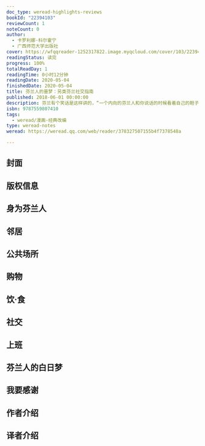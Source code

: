 ```yaml
---
doc_type: weread-highlights-reviews
bookId: "22394103"
reviewCount: 1
noteCount: 0
author:
  - 卡罗利娜·科尔霍宁
  - 广西师范大学出版社
cover: https://wfqqreader-1252317822.image.myqcloud.com/cover/103/22394103/t7_22394103.jpg
readingStatus: 读完
progress: 100%
totalReadDay: 1
readingTime: 0小时12分钟
readingDate: 2020-05-04
finishedDate: 2020-05-04
title: 芬兰人的噩梦：另类芬兰社交指南
published: 2018-06-01 00:00:00
description: 芬兰有个笑话是这样讲的，“一个内向的芬兰人和你说话的时候看着自己的鞋子，一个外向的芬兰人和你说话的时候看着你的鞋子。”我们的主人公——马蒂，一个典型的芬兰人，低调内敛，喜欢安静，重视私人空间。马蒂尽力做到“己所不欲，勿施于人”：尊重他人的空间，待人接物彬彬有礼，不用无聊的闲扯烦扰别人。可是，你或许也猜到了，有时候事与愿违。如果这本书能让你会心一笑，那说明你心里可能也有一个小马蒂。
isbn: 9787559807410
tags:
  - weread/漫画-经典改编
type: weread-notes
weread: https://weread.qq.com/web/reader/378327507155b4f7378548a

---
```



## 封面

## 版权信息

## 身为芬兰人

## 邻居

## 公共场所

## 购物

## 饮·食

## 社交

## 上班

## 芬兰人的白日梦

## 我要感谢

## 作者介绍

## 译者介绍

